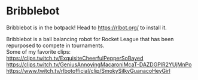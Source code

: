 # Bribblebot
Bribblebot is in the botpack! Head to https://rlbot.org/ to install it.

Bribblebot is a ball balancing robot for Rocket League that has been repurposed to compete in tournaments.  
Some of my favorite clips:
https://clips.twitch.tv/ExquisiteCheerfulPepperSoBayed
https://clips.twitch.tv/GeniusAnnoyingMacaroniMcaT-DAZDGPlR2YUjMnPo
https://www.twitch.tv/rlbotofficial/clip/SmokySilkyGuanacoHeyGirl

